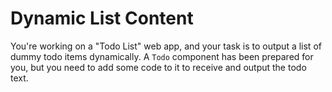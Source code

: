 # Dynamic List Content

You're working on a "Todo List" web app, and your task is to output a list of dummy todo items dynamically. A `Todo` component has been prepared for you, but you need to add some code to it to receive and output the todo text.
